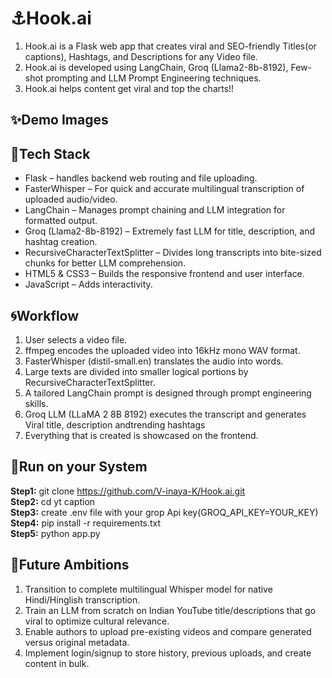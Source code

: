 # ⚓Hook.ai
 1. Hook.ai is a Flask web app that creates viral and SEO-friendly Titles(or captions), Hashtags, and Descriptions for any Video file.<br/>
 2. Hook.ai is developed using LangChain, Groq (Llama2-8b-8192), Few-shot prompting and LLM Prompt Engineering techniques.<br/>
 3. Hook.ai helps content get viral and top the charts!!
## ✨Demo Images

## 🧲Tech Stack

 - Flask – handles backend web routing and file uploading.
 - FasterWhisper – For quick and accurate multilingual transcription of uploaded audio/video.
 - LangChain – Manages prompt chaining and LLM integration for formatted output.
 - Groq (Llama2-8b-8192) – Extremely fast LLM for title, description, and hashtag creation.
 - RecursiveCharacterTextSplitter – Divides long transcripts into bite-sized chunks for better LLM comprehension.
 - HTML5 & CSS3 – Builds the responsive frontend and user interface.
 - JavaScript – Adds interactivity.

## 🌀Workflow
 1. User selects a video file.
 2. ffmpeg encodes the uploaded video into 16kHz mono WAV format.
 3. FasterWhisper (distil-small.en) translates the audio into words.
 4. Large texts are divided into smaller logical portions by RecursiveCharacterTextSplitter.
 5. A tailored LangChain prompt is designed through prompt engineering skills.
 6. Groq LLM (LLaMA 2 8B 8192) executes the transcript and generates Viral title, description andtrending hashtags
 7. Everything that is created is showcased on the frontend.

## 🌊Run on your System

 **Step1:** git clone https://github.com/V-inaya-K/Hook.ai.git<br />
 **Step2:** cd yt caption<br />
 **Step3:** create .env file with your grop Api key(GROQ_API_KEY=YOUR_KEY)<br />
 **Step4:** pip install -r requirements.txt<br />
 **Step5:** python app.py<br />

## 🚀Future Ambitions

 1. Transition to complete multilingual Whisper model for native Hindi/Hinglish transcription.
 2. Train an LLM from scratch on Indian YouTube title/descriptions that go viral to optimize cultural relevance.
 3. Enable authors to upload pre-existing videos and compare generated versus original metadata.
 4. Implement login/signup to store history, previous uploads, and create content in bulk.


